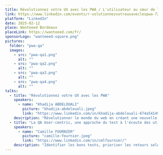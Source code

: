 ```yaml
---
title: Révolutionnez votre UX avec les PWA / L'utilisateur au cœur de la QA
link: https://www.linkedin.com/events/r-volutionnezvotreuxaveclespwa-7284501845102727168/
platform: "LinkedIn"
date: 2025-02-12
place: Wanteeed Bordeaux
placeLink: https://wanteeed.com/fr/
sponsorLogo: "wanteeed-square.png"
pictures:
  folder: "pwa-qa"
  images:
    - src: "pwa-qa1.png"
      alt: ""
    - src: "pwa-qa2.png"
      alt: ""
    - src: "pwa-qa3.png"
      alt: ""
    - src: "pwa-qa4.png"
      alt: ""
talks:
  - title: "Révolutionnez votre UX avec les PWA"
    speakers:
      - name: "Khadija ABDELOUALI"
        picture: "khadija-abdelouali.jpeg"
        link: "https://www.linkedin.com/in/khadija-abdelouali-674a54149/"
    description: "Révolutionner le monde du web en créant une nouvelle génération d’applications « progressives » et proposer une alternative aux applications natives 📱 avec une seule et unique base de code : tel est l’enjeu des PWAs. Entre l’essor du mobile et l’envol des OS divers et variés, les coûts de développement pour chaque plateforme 💶, la consommation des ressources ainsi que la procédure de validation sur les différents app stores deviennent des challenges primordiaux auxquels il faut apporter une réponse de toute urgence🚨. La solution « Progressive Web App » apparut ainsi pour la première fois en 2015 et a depuis été largement adoptée par Starbucks, Pinterest, Uber, … Alors, le pari des PWAs a-t-il été remporté 🏆? 📢 Pour le savoir, ne manquez surtout pas cette conférence, où nous plongerons dans les fondamentaux de cette technologie révolutionnaire et découvrirons également comment les PWAs combinent le meilleur des sites web 🌐 et des applications mobiles 📱, afin d'offrir une expérience utilisateur sans précédent 👨‍💻."
  - title: "La QA User-centric, une approche du test à l'écoute des utilisateurs"
    speakers:
      - name: "Camille FOURNIER"
        picture: "camille-fournier.jpeg"
        link: "https://www.linkedin.com/in/cmlfournier/"
    description: "Identifier les bons tests, prioriser les retours selon leur valeur pour l’utilisateur, repérer les axes d’amélioration… Une approche centrée sur l’utilisateur peut être la clé pour relever ces défis. Être user-centric, ce n’est pas qu’une affaire de produit ou de design, la QA a aussi son rôle à jouer. Mais qu’est-ce que ça veut dire, une QA centrée utilisateur, et comment la mettre en place ? Dans cette session, vous pourrez découvrir des solutions pratiques et faciles à mettre en œuvre dès demain. L'objectif ? recentrer les efforts de test sur ce qui compte vraiment : garantir la qualité de l'expérience utilisateur, sans se perdre dans l’exhaustivité des cas de test."
---
```

